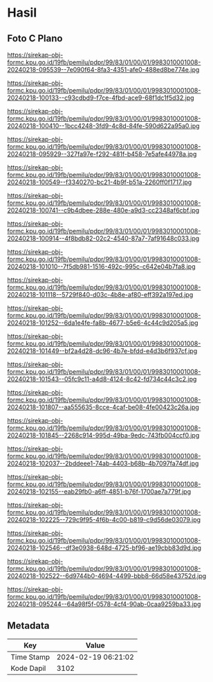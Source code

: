 # Hasil

## Foto C Plano

https://sirekap-obj-formc.kpu.go.id/19fb/pemilu/pdpr/99/83/01/00/01/9983010001008-20240218-095539--7e090f64-8fa3-4351-afe0-488ed8be774e.jpg

https://sirekap-obj-formc.kpu.go.id/19fb/pemilu/pdpr/99/83/01/00/01/9983010001008-20240218-100133--c93cdbd9-f7ce-4fbd-ace9-68f1dc1f5d32.jpg

https://sirekap-obj-formc.kpu.go.id/19fb/pemilu/pdpr/99/83/01/00/01/9983010001008-20240218-100410--1bcc4248-3fd9-4c8d-84fe-590d622a95a0.jpg

https://sirekap-obj-formc.kpu.go.id/19fb/pemilu/pdpr/99/83/01/00/01/9983010001008-20240218-095929--327fa97e-f292-481f-b458-7e5afe44978a.jpg

https://sirekap-obj-formc.kpu.go.id/19fb/pemilu/pdpr/99/83/01/00/01/9983010001008-20240218-100549--f3340270-bc21-4b9f-b51a-2260ff0f1717.jpg

https://sirekap-obj-formc.kpu.go.id/19fb/pemilu/pdpr/99/83/01/00/01/9983010001008-20240218-100741--c9b4dbee-288e-480e-a9d3-cc2348af6cbf.jpg

https://sirekap-obj-formc.kpu.go.id/19fb/pemilu/pdpr/99/83/01/00/01/9983010001008-20240218-100914--4f8bdb82-02c2-4540-87a7-7af91648c033.jpg

https://sirekap-obj-formc.kpu.go.id/19fb/pemilu/pdpr/99/83/01/00/01/9983010001008-20240218-101010--7f5db981-1516-492c-995c-c642e04b7fa8.jpg

https://sirekap-obj-formc.kpu.go.id/19fb/pemilu/pdpr/99/83/01/00/01/9983010001008-20240218-101118--5729f840-d03c-4b8e-af80-eff392a197ed.jpg

https://sirekap-obj-formc.kpu.go.id/19fb/pemilu/pdpr/99/83/01/00/01/9983010001008-20240218-101252--6da1e4fe-fa8b-4677-b5e6-4c44c9d205a5.jpg

https://sirekap-obj-formc.kpu.go.id/19fb/pemilu/pdpr/99/83/01/00/01/9983010001008-20240218-101449--bf2a4d28-dc96-4b7e-bfdd-e4d3b6f937cf.jpg

https://sirekap-obj-formc.kpu.go.id/19fb/pemilu/pdpr/99/83/01/00/01/9983010001008-20240218-101543--05fc9c11-a4d8-4124-8c42-fd734c44c3c2.jpg

https://sirekap-obj-formc.kpu.go.id/19fb/pemilu/pdpr/99/83/01/00/01/9983010001008-20240218-101807--aa555635-8cce-4caf-be08-4fe00423c26a.jpg

https://sirekap-obj-formc.kpu.go.id/19fb/pemilu/pdpr/99/83/01/00/01/9983010001008-20240218-101845--2268c914-995d-49ba-9edc-743fb004ccf0.jpg

https://sirekap-obj-formc.kpu.go.id/19fb/pemilu/pdpr/99/83/01/00/01/9983010001008-20240218-102037--2bddeee1-74ab-4403-b68b-4b7097fa74df.jpg

https://sirekap-obj-formc.kpu.go.id/19fb/pemilu/pdpr/99/83/01/00/01/9983010001008-20240218-102155--eab29fb0-a6ff-4851-b76f-1700ae7a779f.jpg

https://sirekap-obj-formc.kpu.go.id/19fb/pemilu/pdpr/99/83/01/00/01/9983010001008-20240218-102225--729c9f95-4f6b-4c00-b819-c9d56de03079.jpg

https://sirekap-obj-formc.kpu.go.id/19fb/pemilu/pdpr/99/83/01/00/01/9983010001008-20240218-102546--df3e0938-648d-4725-bf96-ae19cbb83d9d.jpg

https://sirekap-obj-formc.kpu.go.id/19fb/pemilu/pdpr/99/83/01/00/01/9983010001008-20240218-102522--6d9744b0-4694-4499-bbb8-66d58e43752d.jpg

https://sirekap-obj-formc.kpu.go.id/19fb/pemilu/pdpr/99/83/01/00/01/9983010001008-20240218-095244--64a98f5f-0578-4cf4-90ab-0caa9259ba33.jpg


## Metadata

| Key        | Value               |
| ---------- | ------------------- |
| Time Stamp | 2024-02-19 06:21:02 |
| Kode Dapil | 3102                |



